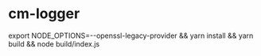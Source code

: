 # cm-logger
export NODE_OPTIONS=--openssl-legacy-provider && yarn install && yarn build && node build/index.js
